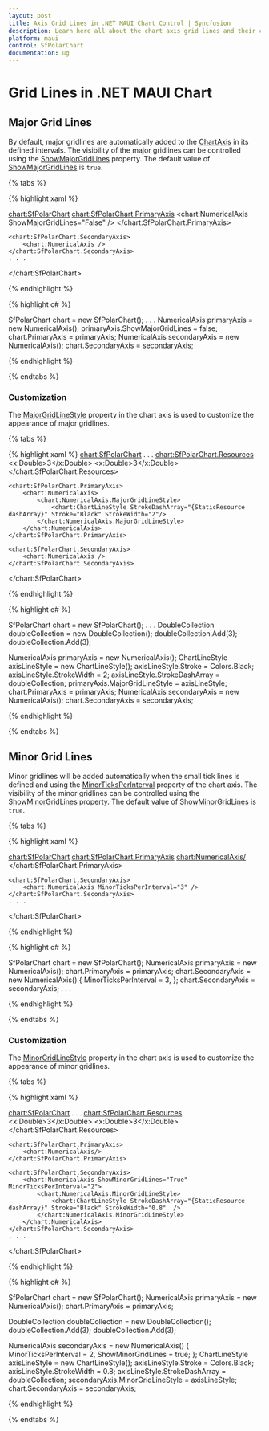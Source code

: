 ```yaml
---
layout: post
title: Axis Grid Lines in .NET MAUI Chart Control | Syncfusion
description: Learn here all about the chart axis grid lines and their customization in Syncfusion .NET MAUI Chart (SfPolarChart).
platform: maui
control: SfPolarChart
documentation: ug
---
```


# Grid Lines in .NET MAUI Chart

## Major Grid Lines

By default, major gridlines are automatically added to the [ChartAxis](https://help.syncfusion.com/cr/maui/Syncfusion.Maui.Charts.ChartAxis.html) in its defined intervals. The visibility of the major gridlines can be controlled using the [ShowMajorGridLines](https://help.syncfusion.com/cr/maui/Syncfusion.Maui.Charts.ChartAxis.html#Syncfusion_Maui_Charts_ChartAxis_ShowMajorGridLines) property. The default value of [ShowMajorGridLines](https://help.syncfusion.com/cr/maui/Syncfusion.Maui.Charts.ChartAxis.html#Syncfusion_Maui_Charts_ChartAxis_ShowMajorGridLines) is `true`. 

{% tabs %}

{% highlight xaml %}

<chart:SfPolarChart>
    <chart:SfPolarChart.PrimaryAxis>
        <chart:NumericalAxis ShowMajorGridLines="False" />
    </chart:SfPolarChart.PrimaryAxis>

    <chart:SfPolarChart.SecondaryAxis>
        <chart:NumericalAxis />
    </chart:SfPolarChart.SecondaryAxis>
    . . .
</chart:SfPolarChart>

{% endhighlight %}

{% highlight c# %}

SfPolarChart chart = new SfPolarChart();
. . .
NumericalAxis primaryAxis = new NumericalAxis();
primaryAxis.ShowMajorGridLines = false;
chart.PrimaryAxis = primaryAxis;
NumericalAxis secondaryAxis = new NumericalAxis();
chart.SecondaryAxis = secondaryAxis;

{% endhighlight %}

{% endtabs %}

### Customization

The [MajorGridLineStyle](https://help.syncfusion.com/cr/maui/Syncfusion.Maui.Charts.ChartAxis.html#Syncfusion_Maui_Charts_ChartAxis_MajorGridLineStyle) property in the chart axis is used to customize the appearance of major gridlines.

{% tabs %}

{% highlight xaml %}
<chart:SfPolarChart>
    . . .
    <chart:SfPolarChart.Resources>
        <DoubleCollection x:Key="dashArray">
            <x:Double>3</x:Double>
            <x:Double>3</x:Double>
        </DoubleCollection>
    </chart:SfPolarChart.Resources>
    
    <chart:SfPolarChart.PrimaryAxis>
        <chart:NumericalAxis>
            <chart:NumericalAxis.MajorGridLineStyle>
                <chart:ChartLineStyle StrokeDashArray="{StaticResource dashArray}" Stroke="Black" StrokeWidth="2"/>
            </chart:NumericalAxis.MajorGridLineStyle>
        </chart:NumericalAxis>
    </chart:SfPolarChart.PrimaryAxis>

    <chart:SfPolarChart.SecondaryAxis>
        <chart:NumericalAxis />
    </chart:SfPolarChart.SecondaryAxis>
</chart:SfPolarChart>

{% endhighlight %}

{% highlight c# %}

SfPolarChart chart = new SfPolarChart();
    . . .
DoubleCollection doubleCollection = new DoubleCollection();
doubleCollection.Add(3);
doubleCollection.Add(3);

NumericalAxis primaryAxis = new NumericalAxis();
ChartLineStyle axisLineStyle = new ChartLineStyle();
axisLineStyle.Stroke = Colors.Black;
axisLineStyle.StrokeWidth = 2;
axisLineStyle.StrokeDashArray = doubleCollection;
primaryAxis.MajorGridLineStyle = axisLineStyle;
chart.PrimaryAxis = primaryAxis;
NumericalAxis secondaryAxis = new NumericalAxis();
chart.SecondaryAxis = secondaryAxis;

{% endhighlight %}

{% endtabs %}

## Minor Grid Lines

Minor gridlines will be added automatically when the small tick lines is defined and using the [MinorTicksPerInterval](https://help.syncfusion.com/cr/maui/Syncfusion.Maui.Charts.RangeAxisBase.html#Syncfusion_Maui_Charts_RangeAxisBase_MinorTicksPerInterval) property of the chart axis. The visibility of the minor gridlines can be controlled using the [ShowMinorGridLines](https://help.syncfusion.com/cr/maui/Syncfusion.Maui.Charts.RangeAxisBase.html#Syncfusion_Maui_Charts_RangeAxisBase_ShowMinorGridLines) property. The default value of [ShowMinorGridLines](https://help.syncfusion.com/cr/maui/Syncfusion.Maui.Charts.RangeAxisBase.html#Syncfusion_Maui_Charts_RangeAxisBase_ShowMinorGridLines) is `true`.

{% tabs %}

{% highlight xaml %}

<chart:SfPolarChart>
    <chart:SfPolarChart.PrimaryAxis>
        <chart:NumericalAxis/>
    </chart:SfPolarChart.PrimaryAxis>

    <chart:SfPolarChart.SecondaryAxis>
        <chart:NumericalAxis MinorTicksPerInterval="3" />
    </chart:SfPolarChart.SecondaryAxis>
    . . .
</chart:SfPolarChart>

{% endhighlight %}

{% highlight c# %}

SfPolarChart chart = new SfPolarChart();
NumericalAxis primaryAxis = new NumericalAxis();
chart.PrimaryAxis = primaryAxis;
chart.SecondaryAxis = new NumericalAxis()
{
    MinorTicksPerInterval = 3,
};
chart.SecondaryAxis = secondaryAxis;
. . .

{% endhighlight %}

{% endtabs %}

### Customization

The [MinorGridLineStyle](https://help.syncfusion.com/cr/maui/Syncfusion.Maui.Charts.RangeAxisBase.html#Syncfusion_Maui_Charts_RangeAxisBase_MinorGridLineStyle) property in the chart axis is used to customize the appearance of minor gridlines.

{% tabs %}

{% highlight xaml %}

<chart:SfPolarChart>
    . . .
    <chart:SfPolarChart.Resources>
        <DoubleCollection x:Key="dashArray">
            <x:Double>3</x:Double>
            <x:Double>3</x:Double>
        </DoubleCollection>
    </chart:SfPolarChart.Resources>

    <chart:SfPolarChart.PrimaryAxis>
        <chart:NumericalAxis/>
    </chart:SfPolarChart.PrimaryAxis>

    <chart:SfPolarChart.SecondaryAxis>
        <chart:NumericalAxis ShowMinorGridLines="True" MinorTicksPerInterval="2">
            <chart:NumericalAxis.MinorGridLineStyle>
                <chart:ChartLineStyle StrokeDashArray="{StaticResource dashArray}" Stroke="Black" StrokeWidth="0.8"  />
            </chart:NumericalAxis.MinorGridLineStyle>
        </chart:NumericalAxis>
    </chart:SfPolarChart.SecondaryAxis>
    . . .
</chart:SfPolarChart>

{% endhighlight %}

{% highlight c# %}

SfPolarChart chart = new SfPolarChart();
NumericalAxis primaryAxis = new NumericalAxis();
chart.PrimaryAxis = primaryAxis;

DoubleCollection doubleCollection = new DoubleCollection();
doubleCollection.Add(3);
doubleCollection.Add(3);

NumericalAxis secondaryAxis = new NumericalAxis() { MinorTicksPerInterval = 2, ShowMinorGridLines = true; };
ChartLineStyle axisLineStyle = new ChartLineStyle();
axisLineStyle.Stroke = Colors.Black;
axisLineStyle.StrokeWidth = 0.8;
axisLineStyle.StrokeDashArray = doubleCollection;
secondaryAxis.MinorGridLineStyle = axisLineStyle;
chart.SecondaryAxis = secondaryAxis;

{% endhighlight %}

{% endtabs %}
